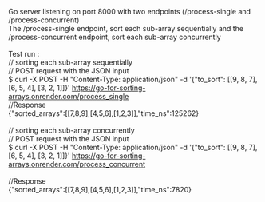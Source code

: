 Go server listening on port 8000 with two endpoints (/process-single and /process-concurrent)<br/>
The /process-single endpoint, sort each sub-array sequentially and the /process-concurrent endpoint, sort each sub-array concurrently <br/>
<br/>
Test run :<br/>
// sorting each sub-array sequentially<br/>
// POST request with the JSON input<br/>
$ curl -X POST -H "Content-Type: application/json" -d '{"to_sort": [[9, 8, 7], [6, 5, 4], [3, 2, 1]]}' https://go-for-sorting-arrays.onrender.com/process_single
<br/>
//Response<br/>
{"sorted_arrays":[[7,8,9],[4,5,6],[1,2,3]],"time_ns":125262}<br/>
<br/>
// sorting each sub-array concurrently<br/>
// POST request with the JSON input<br/>
$ curl -X POST -H "Content-Type: application/json" -d '{"to_sort": [[9, 8, 7], [6, 5, 4], [3, 2, 1]]}' https://go-for-sorting-arrays.onrender.com/process_concurrent<br/>
<br/>
//Response<br/> 
{"sorted_arrays":[[7,8,9],[4,5,6],[1,2,3]],"time_ns":7820}
<br/>

 
